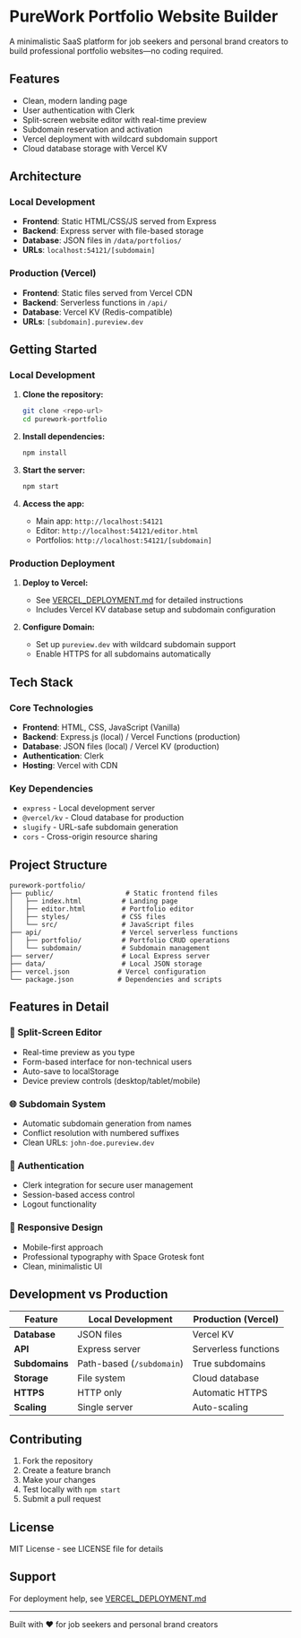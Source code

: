 # PureWork Portfolio Website Builder

A minimalistic SaaS platform for job seekers and personal brand creators to build professional portfolio websites—no coding required.

## Features
- Clean, modern landing page
- User authentication with Clerk
- Split-screen website editor with real-time preview
- Subdomain reservation and activation
- Vercel deployment with wildcard subdomain support
- Cloud database storage with Vercel KV

## Architecture

### Local Development
- **Frontend**: Static HTML/CSS/JS served from Express
- **Backend**: Express server with file-based storage
- **Database**: JSON files in `/data/portfolios/`
- **URLs**: `localhost:54121/[subdomain]`

### Production (Vercel)
- **Frontend**: Static files served from Vercel CDN
- **Backend**: Serverless functions in `/api/`
- **Database**: Vercel KV (Redis-compatible)
- **URLs**: `[subdomain].pureview.dev`

## Getting Started

### Local Development

1. **Clone the repository:**
   ```sh
   git clone <repo-url>
   cd purework-portfolio
   ```

2. **Install dependencies:**
   ```sh
   npm install
   ```

3. **Start the server:**
   ```sh
   npm start
   ```

4. **Access the app:**
   - Main app: `http://localhost:54121`
   - Editor: `http://localhost:54121/editor.html`
   - Portfolios: `http://localhost:54121/[subdomain]`

### Production Deployment

1. **Deploy to Vercel:**
   - See [VERCEL_DEPLOYMENT.md](./VERCEL_DEPLOYMENT.md) for detailed instructions
   - Includes Vercel KV database setup and subdomain configuration

2. **Configure Domain:**
   - Set up `pureview.dev` with wildcard subdomain support
   - Enable HTTPS for all subdomains automatically

## Tech Stack

### Core Technologies
- **Frontend**: HTML, CSS, JavaScript (Vanilla)
- **Backend**: Express.js (local) / Vercel Functions (production)
- **Database**: JSON files (local) / Vercel KV (production)
- **Authentication**: Clerk
- **Hosting**: Vercel with CDN

### Key Dependencies
- `express` - Local development server
- `@vercel/kv` - Cloud database for production
- `slugify` - URL-safe subdomain generation
- `cors` - Cross-origin resource sharing

## Project Structure

```
purework-portfolio/
├── public/                  # Static frontend files
│   ├── index.html          # Landing page
│   ├── editor.html         # Portfolio editor
│   ├── styles/             # CSS files
│   └── src/                # JavaScript files
├── api/                    # Vercel serverless functions
│   ├── portfolio/          # Portfolio CRUD operations
│   └── subdomain/          # Subdomain management
├── server/                 # Local Express server
├── data/                   # Local JSON storage
├── vercel.json            # Vercel configuration
└── package.json           # Dependencies and scripts
```

## Features in Detail

### 🎨 Split-Screen Editor
- Real-time preview as you type
- Form-based interface for non-technical users
- Auto-save to localStorage
- Device preview controls (desktop/tablet/mobile)

### 🌐 Subdomain System
- Automatic subdomain generation from names
- Conflict resolution with numbered suffixes
- Clean URLs: `john-doe.pureview.dev`

### 🔐 Authentication
- Clerk integration for secure user management
- Session-based access control
- Logout functionality

### 📱 Responsive Design
- Mobile-first approach
- Professional typography with Space Grotesk font
- Clean, minimalistic UI

## Development vs Production

| Feature | Local Development | Production (Vercel) |
|---------|------------------|-------------------|
| **Database** | JSON files | Vercel KV |
| **API** | Express server | Serverless functions |
| **Subdomains** | Path-based (`/subdomain`) | True subdomains |
| **Storage** | File system | Cloud database |
| **HTTPS** | HTTP only | Automatic HTTPS |
| **Scaling** | Single server | Auto-scaling |

## Contributing

1. Fork the repository
2. Create a feature branch
3. Make your changes
4. Test locally with `npm start`
5. Submit a pull request

## License

MIT License - see LICENSE file for details

## Support

For deployment help, see [VERCEL_DEPLOYMENT.md](./VERCEL_DEPLOYMENT.md)

---

Built with ❤️ for job seekers and personal brand creators 